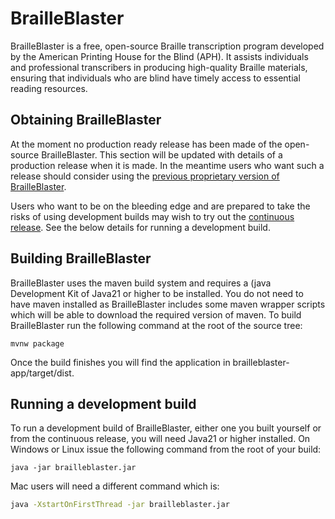 # BrailleBlaster

BrailleBlaster is a free, open-source Braille transcription program developed by the American Printing House for the Blind (APH). It assists individuals and professional transcribers in producing high-quality Braille materials, ensuring that individuals who are blind have timely access to essential reading resources.

## Obtaining BrailleBlaster

At the moment no production ready release has been made of the open-source BrailleBlaster. This section will be updated with details of a production release when it is made. In the meantime users who want such a release should consider using the [previous proprietary version of BrailleBlaster](https://brailleblaster.org/download.php).

Users who want to be on the bleeding edge and are prepared to take the risks of using development builds may wish to try out the [continuous release](https://github.com/aphtech/brailleblaster/releases/continuous). See the below details for running a development build.

## Building BrailleBlaster

BrailleBlaster uses the maven build system and requires a (java Development Kit of Java21 or higher to be installed. You do not need to have maven installed as BrailleBlaster includes some maven wrapper scripts which will be able to download the required version of maven. To build BrailleBlaster run the following command at the root of the source tree:
```command line
mvnw package
```
Once the build finishes you will find the application in brailleblaster-app/target/dist.

## Running a development build

To run a development build of BrailleBlaster, either one you built yourself or from the continuous release, you will need Java21 or higher installed. On Windows or Linux issue the following command from the root of your build:
```command line
java -jar brailleblaster.jar
```
Mac users will need a different command which is:
```bash
java -XstartOnFirstThread -jar brailleblaster.jar
```
